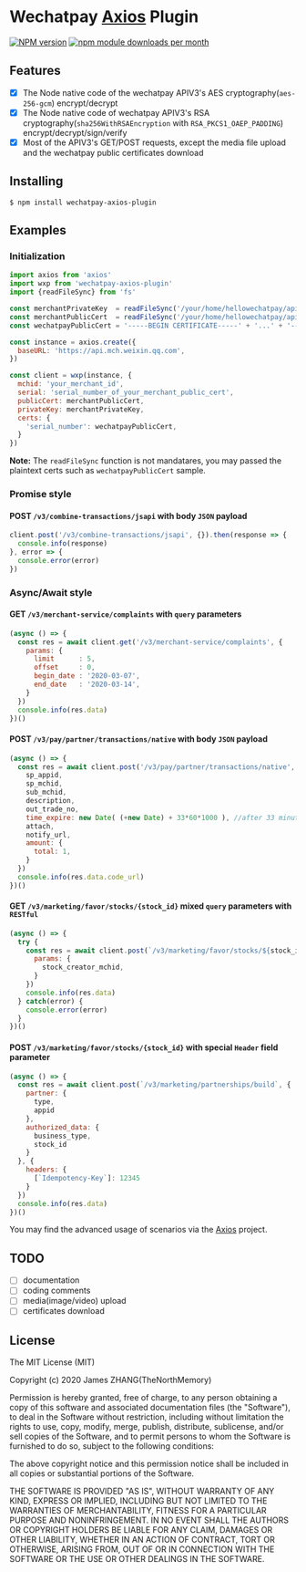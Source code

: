 # Wechatpay [Axios](https://github.com/axios/axios) Plugin

[![NPM version](https://badge.fury.io/js/wechatpay-axios-plugin.svg)](http://badge.fury.io/js/wechatpay-axios-plugin)
[![npm module downloads per month](http://img.shields.io/npm/dm/wechatpay-axios-plugin.svg)](https://www.npmjs.com/package/wechatpay-axios-plugin)


## Features

- [x] The Node native code of the wechatpay APIV3's AES cryptography(`aes-256-gcm`) encrypt/decrypt
- [x] The Node native code of wechatpay APIV3's RSA cryptography(`sha256WithRSAEncryption` with `RSA_PKCS1_OAEP_PADDING`) encrypt/decrypt/sign/verify
- [x] Most of the APIV3's GET/POST requests, except the media file upload and the wechatpay public certificates download

## Installing

`$ npm install wechatpay-axios-plugin`

## Examples

### Initialization

```js
import axios from 'axios'
import wxp from 'wechatpay-axios-plugin'
import {readFileSync} from 'fs'

const merchantPrivateKey  = readFileSync('/your/home/hellowechatpay/apiclient_key.pem')
const merchantPublicCert  = readFileSync('/your/home/hellowechatpay/apiclient_cert.pem')
const wechatpayPublicCert = '-----BEGIN CERTIFICATE-----' + '...' + '-----END CERTIFICATE-----'

const instance = axios.create({
  baseURL: 'https://api.mch.weixin.qq.com',
})

const client = wxp(instance, {
  mchid: 'your_merchant_id',
  serial: 'serial_number_of_your_merchant_public_cert',
  publicCert: merchantPublicCert,
  privateKey: merchantPrivateKey,
  certs: {
    'serial_number': wechatpayPublicCert,
  }
})
```

**Note:** The `readFileSync` function is not mandatares, you may passed the plaintext certs such as `wechatpayPublicCert` sample.

### Promise style

#### POST `/v3/combine-transactions/jsapi` with body `JSON` payload

```js
client.post('/v3/combine-transactions/jsapi', {}).then(response => {
  console.info(response)
}, error => {
  console.error(error)
})
```

### Async/Await style

#### GET `/v3/merchant-service/complaints` with `query` parameters

```js
(async () => {
  const res = await client.get('/v3/merchant-service/complaints', {
    params: {
      limit      : 5,
      offset     : 0,
      begin_date : '2020-03-07',
      end_date   : '2020-03-14',
    }
  })
  console.info(res.data)
})()
```

#### POST `/v3/pay/partner/transactions/native` with body `JSON` payload

```js
(async () => {
  const res = await client.post('/v3/pay/partner/transactions/native', {
    sp_appid,
    sp_mchid,
    sub_mchid,
    description,
    out_trade_no,
    time_expire: new Date( (+new Date) + 33*60*1000 ), //after 33 minutes
    attach,
    notify_url,
    amount: {
      total: 1,
    }
  })
  console.info(res.data.code_url)
})()
```

#### GET `/v3/marketing/favor/stocks/{stock_id}` mixed `query` parameters with `RESTful`

```js
(async () => {
  try {
    const res = await client.post(`/v3/marketing/favor/stocks/${stock_id}`, {
      params: {
        stock_creator_mchid,
      }
    })
    console.info(res.data)
  } catch(error) {
    console.error(error)
  }
})()
```

#### POST `/v3/marketing/favor/stocks/{stock_id}` with special `Header` field parameter

```js
(async () => {
  const res = await client.post(`/v3/marketing/partnerships/build`, {
    partner: {
      type,
      appid
    },
    authorized_data: {
      business_type,
      stock_id
    }
  }, {
    headers: {
      [`Idempotency-Key`]: 12345
    }
  })
  console.info(res.data)
})()
```

You may find the advanced usage of scenarios via the [Axios](https://github.com/axios/axios) project.

## TODO

- [ ] documentation
- [ ] coding comments
- [ ] media(image/video) upload
- [ ] certificates download

## License

The MIT License (MIT)

Copyright (c) 2020 James ZHANG(TheNorthMemory)

Permission is hereby granted, free of charge, to any person obtaining a copy
of this software and associated documentation files (the "Software"), to deal
in the Software without restriction, including without limitation the rights
to use, copy, modify, merge, publish, distribute, sublicense, and/or sell
copies of the Software, and to permit persons to whom the Software is
furnished to do so, subject to the following conditions:

The above copyright notice and this permission notice shall be included in
all copies or substantial portions of the Software.

THE SOFTWARE IS PROVIDED "AS IS", WITHOUT WARRANTY OF ANY KIND, EXPRESS OR
IMPLIED, INCLUDING BUT NOT LIMITED TO THE WARRANTIES OF MERCHANTABILITY,
FITNESS FOR A PARTICULAR PURPOSE AND NONINFRINGEMENT. IN NO EVENT SHALL THE
AUTHORS OR COPYRIGHT HOLDERS BE LIABLE FOR ANY CLAIM, DAMAGES OR OTHER
LIABILITY, WHETHER IN AN ACTION OF CONTRACT, TORT OR OTHERWISE, ARISING FROM,
OUT OF OR IN CONNECTION WITH THE SOFTWARE OR THE USE OR OTHER DEALINGS IN
THE SOFTWARE.
